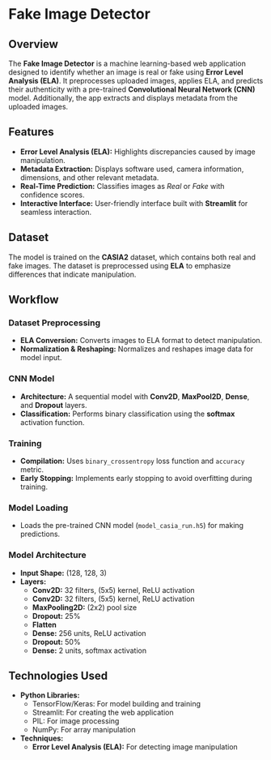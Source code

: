 # Fake Image Detector

## Overview
The **Fake Image Detector** is a machine learning-based web application designed to identify whether an image is real or fake using **Error Level Analysis (ELA)**. It preprocesses uploaded images, applies ELA, and predicts their authenticity with a pre-trained **Convolutional Neural Network (CNN)** model. Additionally, the app extracts and displays metadata from the uploaded images.

## Features
- **Error Level Analysis (ELA):** Highlights discrepancies caused by image manipulation.
- **Metadata Extraction:** Displays software used, camera information, dimensions, and other relevant metadata.
- **Real-Time Prediction:** Classifies images as *Real* or *Fake* with confidence scores.
- **Interactive Interface:** User-friendly interface built with **Streamlit** for seamless interaction.

## Dataset
The model is trained on the **CASIA2** dataset, which contains both real and fake images. The dataset is preprocessed using **ELA** to emphasize differences that indicate manipulation.

## Workflow

### Dataset Preprocessing
- **ELA Conversion:** Converts images to ELA format to detect manipulation.
- **Normalization & Reshaping:** Normalizes and reshapes image data for model input.

### CNN Model
- **Architecture:** A sequential model with **Conv2D**, **MaxPool2D**, **Dense**, and **Dropout** layers.
- **Classification:** Performs binary classification using the **softmax** activation function.

### Training
- **Compilation:** Uses `binary_crossentropy` loss function and `accuracy` metric.
- **Early Stopping:** Implements early stopping to avoid overfitting during training.

### Model Loading
- Loads the pre-trained CNN model (`model_casia_run.h5`) for making predictions.

### Model Architecture
- **Input Shape:** (128, 128, 3)
- **Layers:**
  - **Conv2D:** 32 filters, (5x5) kernel, ReLU activation
  - **Conv2D:** 32 filters, (5x5) kernel, ReLU activation
  - **MaxPooling2D:** (2x2) pool size
  - **Dropout:** 25%
  - **Flatten**
  - **Dense:** 256 units, ReLU activation
  - **Dropout:** 50%
  - **Dense:** 2 units, softmax activation

## Technologies Used
- **Python Libraries:**
  - TensorFlow/Keras: For model building and training
  - Streamlit: For creating the web application
  - PIL: For image processing
  - NumPy: For array manipulation
- **Techniques:**
  - **Error Level Analysis (ELA):** For detecting image manipulation